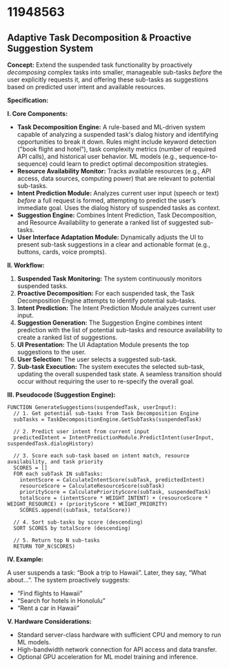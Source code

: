 # 11948563

## Adaptive Task Decomposition & Proactive Suggestion System

**Concept:** Extend the suspended task functionality by proactively *decomposing* complex tasks into smaller, manageable sub-tasks *before* the user explicitly requests it, and offering these sub-tasks as suggestions based on predicted user intent and available resources.

**Specification:**

**I. Core Components:**

*   **Task Decomposition Engine:** A rule-based and ML-driven system capable of analyzing a suspended task's dialog history and identifying opportunities to break it down.  Rules might include keyword detection ("book flight and hotel"), task complexity metrics (number of required API calls), and historical user behavior. ML models (e.g., sequence-to-sequence) could learn to predict optimal decomposition strategies.
*   **Resource Availability Monitor:** Tracks available resources (e.g., API access, data sources, computing power) that are relevant to potential sub-tasks.
*   **Intent Prediction Module:**  Analyzes current user input (speech or text) *before* a full request is formed, attempting to predict the user’s immediate goal. Uses the dialog history of suspended tasks as context.
*   **Suggestion Engine:**  Combines Intent Prediction, Task Decomposition, and Resource Availability to generate a ranked list of suggested sub-tasks.
*   **User Interface Adaptation Module:** Dynamically adjusts the UI to present sub-task suggestions in a clear and actionable format (e.g., buttons, cards, voice prompts).

**II. Workflow:**

1.  **Suspended Task Monitoring:** The system continuously monitors suspended tasks.
2.  **Proactive Decomposition:** For each suspended task, the Task Decomposition Engine attempts to identify potential sub-tasks.
3.  **Intent Prediction:** The Intent Prediction Module analyzes current user input.
4.  **Suggestion Generation:** The Suggestion Engine combines intent prediction with the list of potential sub-tasks and resource availability to create a ranked list of suggestions.
5.  **UI Presentation:** The UI Adaptation Module presents the top suggestions to the user.
6.  **User Selection:** The user selects a suggested sub-task.
7.  **Sub-task Execution:** The system executes the selected sub-task, updating the overall suspended task state.  A seamless transition should occur without requiring the user to re-specify the overall goal.

**III. Pseudocode (Suggestion Engine):**

```
FUNCTION GenerateSuggestions(suspendedTask, userInput):
  // 1. Get potential sub-tasks from Task Decomposition Engine
  subTasks = TaskDecompositionEngine.GetSubTasks(suspendedTask)

  // 2. Predict user intent from current input
  predictedIntent = IntentPredictionModule.PredictIntent(userInput, suspendedTask.dialogHistory)

  // 3. Score each sub-task based on intent match, resource availability, and task priority
  SCORES = []
  FOR each subTask IN subTasks:
    intentScore = CalculateIntentScore(subTask, predictedIntent)
    resourceScore = CalculateResourceScore(subTask)
    priorityScore = CalculatePriorityScore(subTask, suspendedTask)
    totalScore = (intentScore * WEIGHT_INTENT) + (resourceScore * WEIGHT_RESOURCE) + (priorityScore * WEIGHT_PRIORITY)
    SCORES.append((subTask, totalScore))

  // 4. Sort sub-tasks by score (descending)
  SORT SCORES by totalScore (descending)

  // 5. Return top N sub-tasks
  RETURN TOP_N(SCORES)
```

**IV. Example:**

A user suspends a task: “Book a trip to Hawaii”. Later, they say, “What about…”. The system proactively suggests:

*   “Find flights to Hawaii”
*   “Search for hotels in Honolulu”
*   “Rent a car in Hawaii”

**V. Hardware Considerations:**

*   Standard server-class hardware with sufficient CPU and memory to run ML models.
*   High-bandwidth network connection for API access and data transfer.
*   Optional GPU acceleration for ML model training and inference.